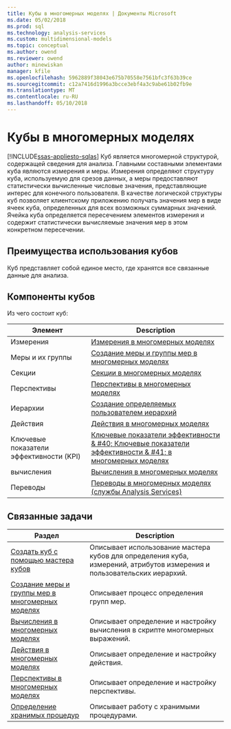```yaml
---
title: Кубы в многомерных моделях | Документы Microsoft
ms.date: 05/02/2018
ms.prod: sql
ms.technology: analysis-services
ms.custom: multidimensional-models
ms.topic: conceptual
ms.author: owend
ms.reviewer: owend
author: minewiskan
manager: kfile
ms.openlocfilehash: 5962889f38043e675b70558e7561bfc3f63b39ce
ms.sourcegitcommit: c12a7416d1996a3bcce3ebf4a3c9abe61b02fb9e
ms.translationtype: MT
ms.contentlocale: ru-RU
ms.lasthandoff: 05/10/2018
---
```

# <a name="cubes-in-multidimensional-models"></a>Кубы в многомерных моделях
[!INCLUDE[ssas-appliesto-sqlas](../../includes/ssas-appliesto-sqlas.md)]
  Куб является многомерной структурой, содержащей сведения для анализа. Главными составными элементами куба являются измерения и меры. Измерения определяют структуру куба, используемую для срезов данных, а меры предоставляют статистически вычисленные числовые значения, представляющие интерес для конечного пользователя. В качестве логической структуры куб позволяет клиентскому приложению получать значения мер в виде ячеек куба, определенных для всех возможных суммарных значений. Ячейка куба определяется пересечением элементов измерения и содержит статистически вычисляемые значения мер в этом конкретном пересечении.  
  
## <a name="benefits-of-using-cubes"></a>Преимущества использования кубов  
 Куб представляет собой единое место, где хранятся все связанные данные для анализа.  
  
## <a name="components-of-cubes"></a>Компоненты кубов  
 Из чего состоит куб:  
  
|Элемент|Description|  
|-------------|-----------------|  
|Измерения|[Измерения в многомерных моделях](../../analysis-services/multidimensional-models/dimensions-in-multidimensional-models.md)|  
|Меры и их группы|[Создание меры и группы мер в многомерных моделях](../../analysis-services/multidimensional-models/create-measures-and-measure-groups-in-multidimensional-models.md)|  
|Секции|[Секции в многомерных моделях](../../analysis-services/multidimensional-models/partitions-in-multidimensional-models.md)|  
|Перспективы|[Перспективы в многомерных моделях](../../analysis-services/multidimensional-models/perspectives-in-multidimensional-models.md)|  
|Иерархии|[Создание определяемых пользователем иерархий](../../analysis-services/multidimensional-models/user-defined-hierarchies-create.md)|  
|Действия|[Действия в многомерных моделях](../../analysis-services/multidimensional-models/actions-in-multidimensional-models.md)|  
|Ключевые показатели эффективности (KPI)|[Ключевые показатели эффективности & #40; Ключевые показатели эффективности & #41; в многомерных моделях](../../analysis-services/multidimensional-models/key-performance-indicators-kpis-in-multidimensional-models.md)|  
|вычисления|[Вычисления в многомерных моделях](../../analysis-services/multidimensional-models/calculations-in-multidimensional-models.md)|  
|Переводы|[Переводы в многомерных моделях (службы Analysis Services)](../../analysis-services/multidimensional-models/translations-in-multidimensional-models-analysis-services.md)|  
  
## <a name="related-tasks"></a>Связанные задачи  
  
|Раздел|Description|  
|-----------|-----------------|  
|[Создать куб с помощью мастера кубов](../../analysis-services/multidimensional-models/create-a-cube-using-the-cube-wizard.md)|Описывает использование мастера кубов для определения куба, измерений, атрибутов измерения и пользовательских иерархий.|  
|[Создание меры и группы мер в многомерных моделях](../../analysis-services/multidimensional-models/create-measures-and-measure-groups-in-multidimensional-models.md)|Описывает процесс определения групп мер.|  
|[Вычисления в многомерных моделях](../../analysis-services/multidimensional-models/calculations-in-multidimensional-models.md)|Описывает определение и настройку вычисления в скрипте многомерных выражений.|  
|[Действия в многомерных моделях](../../analysis-services/multidimensional-models/actions-in-multidimensional-models.md)|Описывает определение и настройку действия.|  
|[Перспективы в многомерных моделях](../../analysis-services/multidimensional-models/perspectives-in-multidimensional-models.md)|Описывает определение и настройку перспективы.|  
|[Определение хранимых процедур](../../analysis-services/multidimensional-models-extending-olap-stored-procedures/defining-stored-procedures.md)|Описывает работу с хранимыми процедурами.|  
  
  
